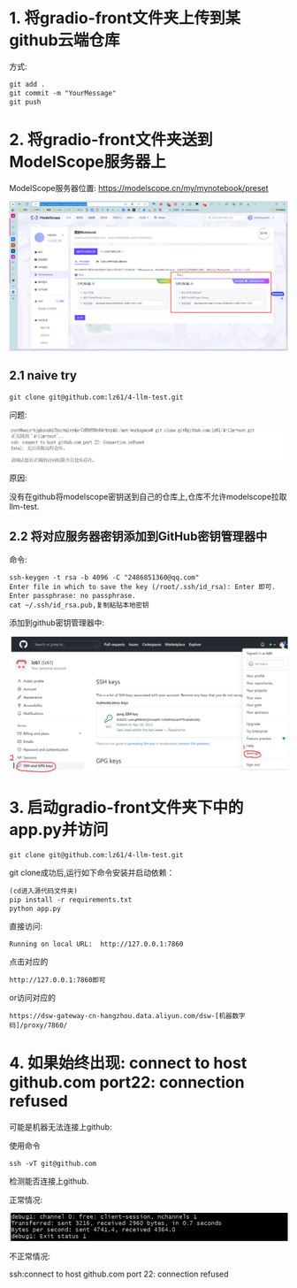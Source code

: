 # 1. 将gradio-front文件夹上传到某github云端仓库

方式:

```
git add .
git commit -m "YourMessage"
git push
```



# 2. 将gradio-front文件夹送到ModelScope服务器上

ModelScope服务器位置: https://modelscope.cn/my/mynotebook/preset	

![image-20231222194514143](Pics/image-20231222194514143.png)

## 2.1 naive try

```
git clone git@github.com:lz61/4-llm-test.git
```

问题:

![image-20231224204800396](Pics/image-20231224204800396.png)

原因:

没有在github将modelscope密钥送到自己的仓库上,仓库不允许modelscope拉取llm-test.

## 2.2 将对应服务器密钥添加到GitHub密钥管理器中

命令:

```
ssh-keygen -t rsa -b 4096 -C "2486851360@qq.com"
Enter file in which to save the key (/root/.ssh/id_rsa): Enter 即可.
Enter passphrase: no passphrase.
cat ~/.ssh/id_rsa.pub,复制粘贴本地密钥
```

添加到github密钥管理器中:

![image-20230429090637018](Pics/image-20230429090637018.png)



# 3. 启动gradio-front文件夹下中的app.py并访问

```
git clone git@github.com:lz61/4-llm-test.git
```



git clone成功后,运行如下命令安装并启动依赖：

```
(cd进入源代码文件夹)
pip install -r requirements.txt
python app.py
```

直接访问:

```
Running on local URL:  http://127.0.0.1:7860
```

点击对应的

```
http://127.0.0.1:7860即可
```

or访问对应的

```
https://dsw-gateway-cn-hangzhou.data.aliyun.com/dsw-[机器数字码]/proxy/7860/
```



# 4. 如果始终出现: connect to host github.com port22: connection refused

可能是机器无法连接上github:

使用命令

```
ssh -vT git@github.com
```

检测能否连接上github.

正常情况:

![image-20240106101150276](Pics/image-20240106101150276.png)

不正常情况:

ssh:connect to host github.com port 22: connection refused